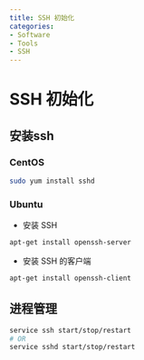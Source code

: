 ```yaml
---
title: SSH 初始化
categories:
- Software
- Tools
- SSH
---
```

# SSH 初始化

## 安装ssh

### CentOS

```bash
sudo yum install sshd
```

### Ubuntu

- 安装 SSH

```bash
apt-get install openssh-server
```

- 安装 SSH 的客户端

```bash
apt-get install openssh-client
```

## 进程管理

```bash
service ssh start/stop/restart
# OR
service sshd start/stop/restart
```
